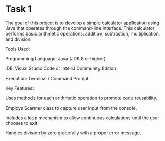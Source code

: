 # Task 1
The goal of this project is to develop a simple calculator application using Java that operates through the command-line interface. This calculator performs basic arithmetic operations: addition, subtraction, multiplication, and division.

Tools Used:

Programming Language: Java (JDK 8 or higher)

IDE: Visual Studio Code or IntelliJ Community Edition

Execution: Terminal / Command Prompt


Key Features:

Uses methods for each arithmetic operation to promote code reusability.

Employs Scanner class to capture user input from the console.

Includes a loop mechanism to allow continuous calculations until the user chooses to exit.

Handles division by zero gracefully with a proper error message.
